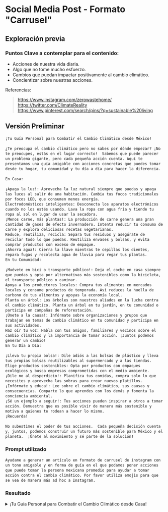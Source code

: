 # Social Media Post - Formato "Carrusel"

## Exploración previa

### Puntos Clave a contemplar para el contenido:
- Acciones de nuestra vida diaria.
- Algo que no tome mucho esfuerzo.
- Cambios que puedan impactar positivamente al cambio climático.
- Concientizar sobre nuestras acciones.

Referencias:
> https://www.instagram.com/zerowastehome/
> https://twitter.com/ClimateReality
> https://www.pinterest.com/search/pins/?q=sustainable%20living

## Versión Preliminar
```
¡Tu Guía Personal para Combatir el Cambio Climático desde México!

¿Te preocupa el cambio climático pero no sabes por dónde empezar? ¡No te preocupes, estás en el lugar correcto!  Sabemos que puede parecer un problema gigante, pero cada pequeña acción cuenta. Aquí te presentamos una guía amigable con acciones concretas que puedes tomar desde tu hogar, tu comunidad y tu día a día para hacer la diferencia.

En Casa:

¡Apaga la luz!: Aprovecha la luz natural siempre que puedas y apaga las luces al salir de una habitación. Cambia tus focos tradicionales por focos LED, que consumen menos energía.
Electrodomésticos inteligentes: Desconecta los aparatos electrónicos cuando no los estés usando. Lava la ropa con agua fría y tiende tu ropa al sol en lugar de usar la secadora.
¡Menos carne, más plantas!: La producción de carne genera una gran cantidad de gases de efecto invernadero. Intenta reducir tu consumo de carne y explora deliciosas recetas vegetarianas.
Reduce, reutiliza, recicla: Separa tus residuos y asegúrate de reciclar todo lo que puedas. Reutiliza envases y bolsas, y evita comprar productos con exceso de empaque.
¡Ahorra agua!: Cierra la llave mientras te cepillas los dientes, repara fugas y recolecta agua de lluvia para regar tus plantas.
En tu Comunidad:

¡Muévete en bici o transporte público!: Deja el coche en casa siempre que puedas y opta por alternativas más sostenibles como la bicicleta, el transporte público o caminar.
Apoya a los productores locales: Compra tus alimentos en mercados locales y consume productos de temporada. Así reduces la huella de carbono de tus alimentos y apoyas la economía local.
Planta un árbol: Los árboles son nuestros aliados en la lucha contra el cambio climático. Planta un árbol en tu jardín, en tu comunidad o participa en campañas de reforestación.
¡Únete a la causa!: Infórmate sobre organizaciones y grupos que trabajan en temas de cambio climático en tu comunidad y participa en sus actividades.
Haz oír tu voz: Habla con tus amigos, familiares y vecinos sobre el cambio climático y la importancia de tomar acción. ¡Juntos podemos generar un cambio!
En tu Día a Día:

¡Lleva tu propia bolsa!: Dile adiós a las bolsas de plástico y lleva tus propias bolsas reutilizables al supermercado y a las tiendas.
Elige productos sostenibles: Opta por productos con empaques ecológicos y busca empresas comprometidas con el medio ambiente.
¡Dile no al desperdicio!: Planifica tus comidas, compra solo lo que necesites y aprovecha las sobras para crear nuevos platillos.
¡Infórmate y educa!: Lee sobre el cambio climático, sus causas y consecuencias. Comparte lo que aprendes con los demás y fomenta la conciencia ambiental.
¡Sé un ejemplo a seguir!: Tus acciones pueden inspirar a otros a tomar acción. Demuestra que es posible vivir de manera más sostenible y motiva a quienes te rodean a hacer lo mismo.
¡Recuerda!

No subestimes el poder de tus acciones.  Cada pequeña decisión cuenta y, juntos, podemos construir un futuro más sostenible para México y el planeta.  ¡Únete al movimiento y sé parte de la solución!
```


### Prompt utilizado
```
Ayudame a generar un artículo en formato de carrusel de instagram con un tono amigable y en forma de guía en el que podamos poner acciones que puede tomar la persona mexicana promedio para ayudar a tomar acción contra el cambio climático. Por favor utiliza emojis para que se vea de manera más ad hoc a Instagram.
```

### Resultado
<details>
  <summary>¡Tu Guía Personal para Combatir el Cambio Climático desde Casa!</summary>
  <img src="PostTitulo.jpg" alt="image-description"/>
  <p>¿Te preocupa el futuro de nuestro planeta pero no sabes por dónde empezar? ¡No te preocupes, estás en el lugar correcto! Sabemos que el cambio climático puede parecer un problema gigante, pero cada pequeña acción cuenta. Aquí te presentamos una guía práctica y amigable con acciones que puedes tomar desde tu hogar para marcar la diferencia:</p>
<details>
  <summary> ¡Apaga la luz! 💡</summary>
  <img src="Post1.jpg" alt="image-description"/>
<ul>
    <li>Aprovecha al máximo la luz natural: Abre las cortinas y deja que el sol ilumine tu hogar durante el día.</li>
    <li>Cambia a focos LED: Son más eficientes y duraderos, lo que te ayudará a ahorrar energía y dinero.</li>
    <li>Desconecta aparatos que no estés usando: ¿Sabías que muchos aparatos siguen consumiendo energía aunque estén apagados? Desenchufa cargadores, televisores y otros dispositivos cuando no los necesites.</li>
</ul>
</details>
<details>
  <summary> ¡Cuida el agua! 💧</summary>
  <img src="Post2.jpg" alt="image-description"/>
<ul>
    <li>Cierra la llave mientras te cepillas los dientes o te enjabonas las manos.</li>
    <li>Repara fugas y goteras: Una pequeña fuga puede desperdiciar miles de litros de agua al año.</li>
    <li>Recolecta agua de lluvia: Puedes usarla para regar plantas o limpiar pisos.</li>
    <li>¡Duchas cortas y eficientes!: Reduce el tiempo de tus duchas y considera instalar un cabezal de ducha ahorrador.</li>
</ul>
</details>
<details>
  <summary>¡Dile adiós al plástico! 🚫</summary>
  <img src="Post3.jpg" alt="image-description"/>
<ul>
    <li>Lleva tus propias bolsas reutilizables al supermercado.</li>
    <li>Evita comprar productos con empaques excesivos.</li>
    <li>Reutiliza envases y botellas de vidrio.</li>
    <li>¡Dile sí a los termos y botellas reutilizables!: Lleva tu propia agua y café en lugar de comprar bebidas en botellas de plástico.</li>
</ul>
</details>
<details>
  <summary>¡Come rico y sostenible! 🥕</summary>
  <img src="Post4.jpg" alt="image-description"/>
<ul>
    <li>Consume productos locales y de temporada: Apoya a los agricultores locales y reduce la huella de carbono de tus alimentos.</li>
    <li>Reduce el consumo de carne: La producción de carne genera una gran cantidad de gases de efecto invernadero.</li>
    <li>¡Haz composta!: Convierte tus residuos orgánicos en abono para tus plantas.</li>
</ul>
</details>
<details>
  <summary>¡Muévete verde! 🚲</summary>
  <img src="Post5.jpg" alt="image-description"/>
<ul>
    <li>Camina, usa la bicicleta o el transporte público siempre que sea posible.</li>
    <li>Comparte el auto con amigos o familiares.</li>
    <li>Si necesitas comprar un auto, considera uno eléctrico o híbrido.</li>
</ul>
</details>
<details>
  <summary>¡Planta un árbol! 🌳</summary>
  <img src="Post6.jpg" alt="image-description"/>
<ul>
    <li>Los árboles absorben dióxido de carbono y liberan oxígeno, ayudando a limpiar el aire que respiramos.</li>
    <li>Si no tienes espacio para plantar un árbol, puedes apoyar a organizaciones que se dedican a la reforestación.</li>
</ul>
</details>
<details>
  <summary>¡Infórmate y comparte! 🗣️</summary>
  <img src="Post7.jpg" alt="image-description"/>
<ul>
    <li>Mantente informado sobre el cambio climático y las acciones que puedes tomar.</li>
    <li>Comparte tus conocimientos con amigos y familiares.</li>
    <li>¡Únete a movimientos y organizaciones que luchan contra el cambio climático!</li>
</ul>
</details>
</details>

